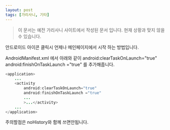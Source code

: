 ```yaml
---
layout: post
tags: [가리사니, 기타]
---
```


> 이 문서는 예전 가리사니 사이트에서 작성된 문서 입니다.
현재 상황과 맞지 않을 수 있습니다.


안드로이드 아이콘 클릭시 언제나 메인페이지에서 시작 하는 방법입니다.

AndroidManifest.xml 에서 아래와 같이
android:clearTaskOnLaunch="true"
android:finishOnTaskLaunch ="true"
를 추가해줍니다.
``` java
<application>
	...
	<activity
		android:clearTaskOnLaunch="true"
		android:finishOnTaskLaunch ="true"
		...
		>...</activity>
	...
</application>
```

주의할점은 noHistory와 함께 쓰면안됩니다.